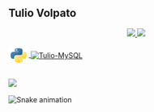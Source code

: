 
## Tulio Volpato 

<div align="center">
  <a href="https://github.com/tuliovolpato">
  <img height="167" src="https://github-readme-stats.vercel.app/api?username=tuliovolpato&show_icons=true&theme=tokyonight&include_all_commits=true&count_private=true"/>
  <img height="167" src="https://github-readme-stats.vercel.app/api/top-langs/?username=tuliovolpato&layout=compact&langs_count=7&theme=tokyonight"/>
</div>

    
<div style="display: inline_block"><br>
  <img align="center" alt="Tulio-Python" height="35" width="40" src="https://raw.githubusercontent.com/devicons/devicon/master/icons/python/python-original.svg">
  <img align="center" alt="Tulio-MySQL" height="35" width="100" src="https://img.shields.io/badge/MySQL-005C84?style=for-the-badge&logo=mysql&logoColor=white">
  
          
</div>
  
  ##
 
<div> 
  <a href = "mailto:tulio.vol1@gmail.com"><img src="https://img.shields.io/badge/Gmail-D14836?style=for-the-badge&logo=gmail&logoColor=white" target="_blank">
  </a>
  
  
  	
  ![Snake animation](https://github.com/tuliovolpato/tuliovolpato/blob/output/github-contribution-grid-snake.svg)
 
</div>

<!--
 <img align="center" alt="Thiago-Js" height="35" width="40" src="https://raw.githubusercontent.com/devicons/devicon/master/icons/javascript/javascript-plain.svg">
  <img align="center" alt="Thiago-HTML" height="35" width="40" src="https://raw.githubusercontent.com/devicons/devicon/master/icons/html5/html5-original.svg">
  <img align="center" alt="Thiago-CSS" height="35" width="40" src="https://raw.githubusercontent.com/devicons/devicon/master/icons/css3/css3-original.svg">
  <a href="https://www.linkedin.com/in/thiago-miguel-b706b91a6/" target="_blank"><img src="https://img.shields.io/badge/-LinkedIn-%230077B5?style=for-the-badge&logo=linkedin&logoColor=white" target="_blank">
-->















<!--
**tuliovolpato/tuliovolpato** is a ✨ _special_ ✨ repository because its `README.md` (this file) appears on your GitHub profile.

Here are some ideas to get you started:
...
- 🔭 I’m currently working on ...
- 🌱 I’m currently learning ...
- 👯 I’m looking to collaborate on ...
- 🤔 I’m looking for help with ...
- 💬 Ask me about ...
- 📫 How to reach me: ...
- 😄 Pronouns: ...
- ⚡ Fun fact: ...
-->
